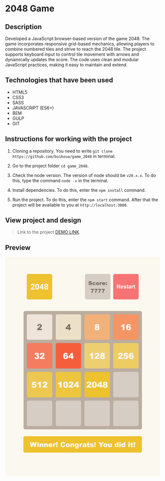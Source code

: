 # 2048 Game

## Description

Developed a JavaScript browser-based version of the game 2048. The game incorporates responsive grid-based mechanics, allowing players to combine numbered tiles and strive to reach the 2048 tile. The project supports keyboard input to control tile movement with arrows and dynamically updates the score. The code uses clean and modular JavaScript practices, making it easy to maintain and extend.

## Technologies that have been used

- HTML5
- CSS3
- SASS
- JAVASCRIPT (ES6+)
- BEM
- GULP
- GIT

## Instructions for working with the project

1. Cloning a repository. You need to write `git clone https://github.com/boikoua/game_2048` in terminal.

2. Go to the project folder `cd game_2048`.

3. Check the node version. The version of node should be `v20.x.x`. To do this, type the command `node -v` in the terminal.

4. Install dependencies. To do this, enter the `npm install` command.

5. Run the project. To do this, enter the `npm start` command.
   After that the project will be available to you at `http://localhost:3000`.

## View project and design

> Link to the project
> [DEMO LINK](https://boikoua.github.io/game_2048/).

## Preview

![Preview](./src/images/reference.png)
